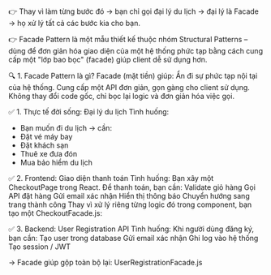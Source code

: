 👉 Thay vì làm từng bước đó → bạn chỉ gọi đại lý du lịch → đại lý là Facade → họ xử lý tất cả các bước kia cho bạn.

👉 Facade Pattern là một mẫu thiết kế thuộc nhóm Structural Patterns – dùng để đơn giản hóa giao diện của một hệ thống phức tạp bằng cách cung cấp một "lớp bao bọc" (facade) giúp client dễ sử dụng hơn.

🔍 1. Facade Pattern là gì?
Facade (mặt tiền) giúp:
Ẩn đi sự phức tạp nội tại của hệ thống.
Cung cấp một API đơn giản, gọn gàng cho client sử dụng.
Không thay đổi code gốc, chỉ bọc lại logic và đơn giản hóa việc gọi.

✅ 1. Thực tế đời sống: Đại lý du lịch
Tình huống:

- Bạn muốn đi du lịch → cần:
- Đặt vé máy bay
- Đặt khách sạn
- Thuê xe đưa đón
- Mua bảo hiểm du lịch

✅ 2. Frontend: Giao diện thanh toán
Tình huống:
Bạn xây một CheckoutPage trong React. Để thanh toán, bạn cần:
Validate giỏ hàng
Gọi API đặt hàng
Gửi email xác nhận
Hiển thị thông báo
Chuyển hướng sang trang thành công
Thay vì xử lý riêng từng logic đó trong component, bạn tạo một CheckoutFacade.js:

✅ 3. Backend: User Registration API
Tình huống:
Khi người dùng đăng ký, bạn cần:
Tạo user trong database
Gửi email xác nhận
Ghi log vào hệ thống
Tạo session / JWT

→ Facade giúp gộp toàn bộ lại: UserRegistrationFacade.js
